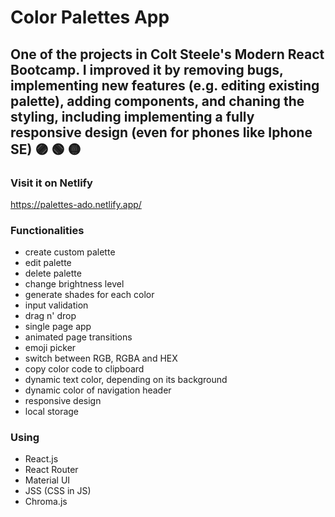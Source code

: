 # Color Palettes App

## One of the projects in Colt Steele's Modern React Bootcamp. I improved it by removing bugs, implementing new features (e.g. editing existing palette), adding components, and chaning the styling, including implementing a fully responsive design (even for phones like Iphone SE) :purple_circle: :green_circle: :yellow_circle:

### Visit it on Netlify

https://palettes-ado.netlify.app/

### Functionalities
* create custom palette
* edit palette
* delete palette
* change brightness level
* generate shades for each color
* input validation
* drag n' drop
* single page app
* animated page transitions
* emoji picker
* switch between RGB, RGBA and HEX
* copy color code to clipboard
* dynamic text color, depending on its background
* dynamic color of navigation header
* responsive design
* local storage

### Using
* React.js
* React Router
* Material UI
* JSS (CSS in JS)
* Chroma.js
